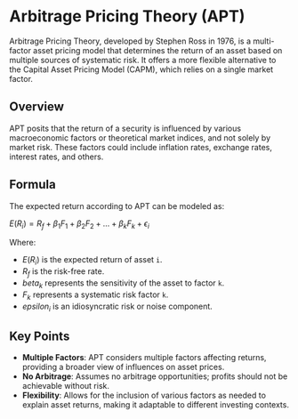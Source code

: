 
# Arbitrage Pricing Theory (APT)

Arbitrage Pricing Theory, developed by Stephen Ross in 1976, is a multi-factor asset pricing model that determines the return of an asset based on multiple sources of systematic risk. It offers a more flexible alternative to the Capital Asset Pricing Model (CAPM), which relies on a single market factor.

## Overview

APT posits that the return of a security is influenced by various macroeconomic factors or theoretical market indices, and not solely by market risk. These factors could include inflation rates, exchange rates, interest rates, and others.

## Formula

The expected return according to APT can be modeled as:

$E(R_i) = R_f + \beta_1 F_1 + \beta_2 F_2 + \dots + \beta_k F_k + \epsilon_i$

Where:

- $E(R_i)$ is the expected return of asset `i`.
- $R_f$ is the risk-free rate.
- $beta_k$ represents the sensitivity of the asset to factor `k`.
- $F_k$ represents a systematic risk factor `k`.
- $epsilon_i$ is an idiosyncratic risk or noise component.

## Key Points

- **Multiple Factors**: APT considers multiple factors affecting returns, providing a broader view of influences on asset prices.
- **No Arbitrage**: Assumes no arbitrage opportunities; profits should not be achievable without risk.
- **Flexibility**: Allows for the inclusion of various factors as needed to explain asset returns, making it adaptable to different investing contexts.
